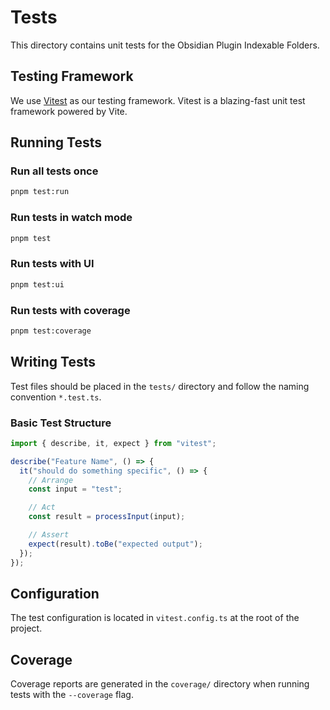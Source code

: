 # Tests

This directory contains unit tests for the Obsidian Plugin Indexable Folders.

## Testing Framework

We use [Vitest](https://vitest.dev/) as our testing framework. Vitest is a blazing-fast unit test framework powered by Vite.

## Running Tests

### Run all tests once

```bash
pnpm test:run
```

### Run tests in watch mode

```bash
pnpm test
```

### Run tests with UI

```bash
pnpm test:ui
```

### Run tests with coverage

```bash
pnpm test:coverage
```

## Writing Tests

Test files should be placed in the `tests/` directory and follow the naming convention `*.test.ts`.

### Basic Test Structure

```typescript
import { describe, it, expect } from "vitest";

describe("Feature Name", () => {
  it("should do something specific", () => {
    // Arrange
    const input = "test";

    // Act
    const result = processInput(input);

    // Assert
    expect(result).toBe("expected output");
  });
});
```

## Configuration

The test configuration is located in `vitest.config.ts` at the root of the project.

## Coverage

Coverage reports are generated in the `coverage/` directory when running tests with the `--coverage` flag.

